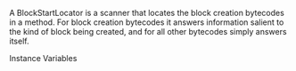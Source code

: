 A BlockStartLocator is a scanner that locates the block creation bytecodes in a method.  For block creation bytecodes it answers information salient to the kind of block being created, and for all other bytecodes simply answers itself.

Instance Variables
